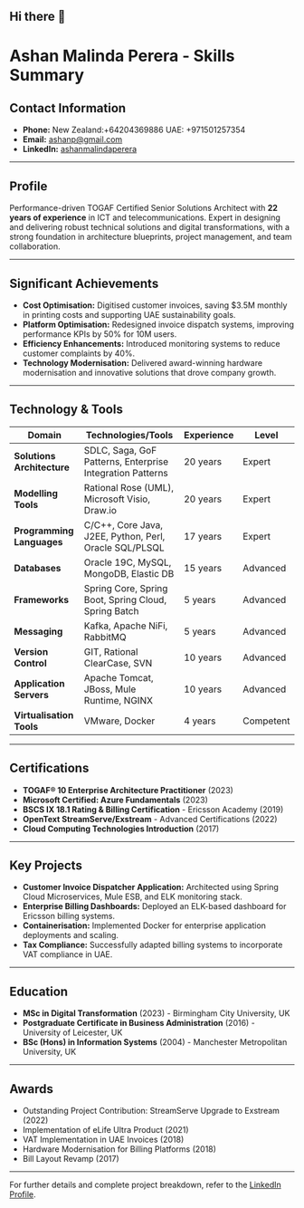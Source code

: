 ## Hi there 👋

# Ashan Malinda Perera - Skills Summary

## Contact Information
- **Phone:** New Zealand:+64204369886 UAE: +971501257354  
- **Email:** ashanp@gmail.com  
- **LinkedIn:** [ashanmalindaperera](https://www.linkedin.com/in/ashanmalindaperera/)  

---

## Profile
Performance-driven TOGAF Certified Senior Solutions Architect with **22 years of experience** in ICT and telecommunications. Expert in designing and delivering robust technical solutions and digital transformations, with a strong foundation in architecture blueprints, project management, and team collaboration.

---

## Significant Achievements
- **Cost Optimisation:** Digitised customer invoices, saving $3.5M monthly in printing costs and supporting UAE sustainability goals.
- **Platform Optimisation:** Redesigned invoice dispatch systems, improving performance KPIs by 50% for 10M users.
- **Efficiency Enhancements:** Introduced monitoring systems to reduce customer complaints by 40%.
- **Technology Modernisation:** Delivered award-winning hardware modernisation and innovative solutions that drove company growth.

---

## Technology & Tools

| **Domain**                 | **Technologies/Tools**                                                                                      | **Experience** | **Level** |
|-----------------------------|-------------------------------------------------------------------------------------------------------------|----------------|-----------|
| **Solutions Architecture** | SDLC, Saga, GoF Patterns, Enterprise Integration Patterns                                                  | 20 years       | Expert     |
| **Modelling Tools**        | Rational Rose (UML), Microsoft Visio, Draw.io                                                              | 20 years       | Expert     |
| **Programming Languages**  | C/C++, Core Java, J2EE, Python, Perl, Oracle SQL/PLSQL                                                     | 17 years       | Expert     |
| **Databases**              | Oracle 19C, MySQL, MongoDB, Elastic DB                                                                     | 15 years       | Advanced   |
| **Frameworks**             | Spring Core, Spring Boot, Spring Cloud, Spring Batch                                                      | 5 years        | Advanced   |
| **Messaging**              | Kafka, Apache NiFi, RabbitMQ                                                                              | 5 years        | Advanced   |
| **Version Control**        | GIT, Rational ClearCase, SVN                                                                              | 10 years       | Advanced   |
| **Application Servers**    | Apache Tomcat, JBoss, Mule Runtime, NGINX                                                                 | 10 years       | Advanced   |
| **Virtualisation Tools**   | VMware, Docker                                                                                            | 4 years        | Competent  |

---

## Certifications
- **TOGAF® 10 Enterprise Architecture Practitioner** (2023)  
- **Microsoft Certified: Azure Fundamentals** (2023)  
- **BSCS IX 18.1 Rating & Billing Certification** - Ericsson Academy (2019)  
- **OpenText StreamServe/Exstream** - Advanced Certifications (2022)  
- **Cloud Computing Technologies Introduction** (2017)  

---

## Key Projects
- **Customer Invoice Dispatcher Application:** Architected using Spring Cloud Microservices, Mule ESB, and ELK monitoring stack.
- **Enterprise Billing Dashboards:** Deployed an ELK-based dashboard for Ericsson billing systems.
- **Containerisation:** Implemented Docker for enterprise application deployments and scaling.
- **Tax Compliance:** Successfully adapted billing systems to incorporate VAT compliance in UAE.

---

## Education
- **MSc in Digital Transformation** (2023) - Birmingham City University, UK
- **Postgraduate Certificate in Business Administration** (2016) - University of Leicester, UK
- **BSc (Hons) in Information Systems** (2004) - Manchester Metropolitan University, UK

---

## Awards
- Outstanding Project Contribution: StreamServe Upgrade to Exstream (2022)  
- Implementation of eLife Ultra Product (2021)  
- VAT Implementation in UAE Invoices (2018)  
- Hardware Modernisation for Billing Platforms (2018)  
- Bill Layout Revamp (2017)  

---

For further details and complete project breakdown, refer to the [LinkedIn Profile](https://www.linkedin.com/in/ashanmalindaperera/).

<!--
**ashanp/ashanp** is a ✨ _special_ ✨ repository because its `README.md` (this file) appears on your GitHub profile.

Here are some ideas to get you started:

- 🔭 I’m currently working on ...
- 🌱 I’m currently learning ...
- 👯 I’m looking to collaborate on ...
- 🤔 I’m looking for help with ...
- 💬 Ask me about ...
- 📫 How to reach me: ...
- 😄 Pronouns: ...
- ⚡ Fun fact: ...
-->
